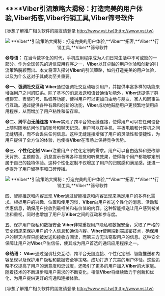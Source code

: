 ## ****Viber**引流策略大揭秘：打造完美的用户体验,**Viber**拓客,**Viber**行销工具,**Viber**筛号软件**

[😍想了解推广相关软件的朋友请登录 http://www.vst.tw](http://www.vst.tw)

 <center><img src="https://vst.tw/MP4/tuiguang/png/0.png" alt="**Viber**引流策略大揭秘：打造完美的用户体验,**Viber**拓客,**Viber**行销工具,**Viber**筛号软件"></center>

**😄导语：**
在当今数字化的时代，手机应用程序成为人们日常生活中不可或缺的一部分。作为全球领先的通信应用程序之一，**Viber**以其卓越的用户体验和创新的引流策略脱颖而出。本文将深入探讨**Viber**的引流策略，如何打造完美的用户体验，以及为什么这对于其成功至关重要。

**😄一、强调社交互动**
**Viber**通过强调社交互动吸引用户，并提供丰富多样的功能来增强用户之间的联系。除了基本的消息发送和语音通话功能外，**Viber**还提供了群组聊天、表情符号、贴纸等功能，使得用户可以更加自由地与朋友、家人和同事进行互动。通过提供各种有趣和创新的功能，**Viber**成功地鼓励用户更频繁地使用应用程序，从而增加了用户粘性和留存率。

**😄二、跨平台无缝连接**
**Viber**实现了跨平台的无缝连接，使得用户可以在任何设备上随时随地访问他们的账号和聊天记录。用户可以在手机、平板电脑和计算机之间无缝切换，而不会丢失任何信息。这种无缝连接增强了用户的灵活性和便捷性，为用户提供了全方位的体验，也使得**Viber**在市场上保持竞争优势。

**😄三、个性化定制**
**Viber**注重用户个性化定制的需求。用户可以自由选择和更改聊天背景、主题颜色、消息提示音等各种视觉和听觉效果，使得每个用户都能够定制属于自己的独特体验。这种个性化定制不仅增加了用户的归属感和满足感，还进一步提升了用户留存率和口碑传播。

 <center><img src="https://vst.tw/MP4/tuiguang/png/5.png" alt="**Viber**引流策略大揭秘：打造完美的用户体验,**Viber**拓客,**Viber**行销工具,**Viber**筛号软件"></center>

四、智能推送和内容呈现
**Viber**通过智能推送和内容呈现来满足用户的多样化需求。根据用户的兴趣、位置和使用习惯，**Viber**向用户推送个性化的消息、活动和优惠信息，确保用户接收到最相关和有价值的内容。这种智能推送让用户感到被关注和重视，同时也增加了用户与**Viber**之间的互动和参与度。

五、保护用户隐私和数据安全
**Viber**非常重视用户隐私和数据安全，采取了严格的安全措施来保护用户的个人信息和通信内容。**Viber**使用端到端加密技术，确保用户的聊天内容只能被发送和接收方阅读，而第三方无法窃取用户的信息。这种安全保障让用户对**Viber**产生信任，使其成为用户首选的通讯应用程序之一。

**😄结语：**
**Viber**通过强调社交互动、跨平台无缝连接、个性化定制、智能推送和内容呈现以及保护用户隐私和数据安全等策略，成功打造了完美的用户体验。这些策略不仅提高了用户的满意度和忠诚度，还吸引了更多的用户加入**Viber**的大家庭。随着技术的不断进步和用户需求的不断变化，相信**Viber**将继续致力于创新和优化，为用户提供更好的沟通和连接体验。

[😍想了解推广相关软件的朋友请登录 http://www.vst.tw](http://www.vst.tw)



